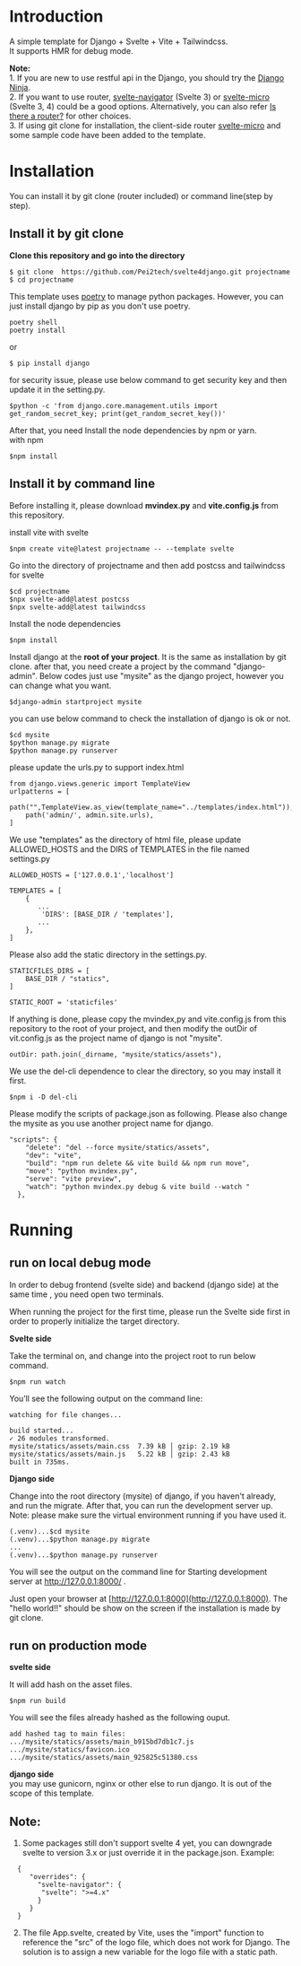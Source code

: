 Introduction  
===========  
A simple template for Django + Svelte + Vite + Tailwindcss.   
It supports HMR for debug mode.  

**Note:**   
    1. If you are new to use restful api in the Django, you should try the [Django Ninja](https://django-ninja.rest-framework.com).   
    2. If you want to use router, [svelte-navigator](https://github.com/mefechoel/svelte-navigator) (Svelte 3) or [svelte-micro](https://github.com/ayndqy/svelte-micro) (Svelte 3, 4) could be a good options. Alternatively, you can also refer [Is there a router?](https://svelte.dev/docs/faq#is-there-a-router) for other choices.  
    3. If using git clone for installation, the client-side router [svelte-micro](https://github.com/ayndqy/svelte-micro) and some sample code have been added to the template.  
   
Installation 
========
You can install it by git clone (router included) or command line(step by step).

## Install it by git clone

**Clone this repository and go into the directory**

```
$ git clone  https://github.com/Pei2tech/svelte4django.git projectname
$ cd projectname 
```

This template uses [poetry](https://python-poetry.org/ "poetry") to manage python packages. However, you can just install django by pip as you don't use poetry.    

```
poetry shell
poetry install
```  
or   
```   
$ pip install django   
```   

for security issue, please use below command to get security key and then update it in the setting.py.       
```  
$python -c 'from django.core.management.utils import get_random_secret_key; print(get_random_secret_key())'
```  
   
After that, you need Install the node dependencies by npm or yarn.  
with npm   
```  
$npm install    
```  

## Install it by command line 

Before installing it, please download **mvindex.py** and **vite.config.js** from this repository. 

install vite with svelte
```
$npm create vite@latest projectname -- --template svelte
```
Go into the directory of projectname and then add postcss and tailwindcss for svelte
```  
$cd projectname
$npx svelte-add@latest postcss
$npx svelte-add@latest tailwindcss
```
Install the node dependencies 
```  
$npm install 
```

Install django at the **root of your project**. It is the same as installation by git clone.  after that, you need create a project by the command "django-admin".   Below codes just use "mysite" as the django project, however you can change what you want.
```
$django-admin startproject mysite
```
you can use below command to check the installation of django is ok or not.

```
$cd mysite
$python manage.py migrate
$python manage.py runserver
```

please update the urls.py to support index.html
```
from django.views.generic import TemplateView
urlpatterns = [
    path("",TemplateView.as_view(template_name="../templates/index.html")),
    path('admin/', admin.site.urls),
]
```

We use "templates" as the directory of html file, please update ALLOWED_HOSTS and the DIRS of TEMPLATES in the file named settings.py
```
ALLOWED_HOSTS = ['127.0.0.1','localhost']

TEMPLATES = [
    {
       ...
        'DIRS': [BASE_DIR / 'templates'],
       ...
    },
]

```

Please also add the static directory in the settings.py.
```
STATICFILES_DIRS = [
    BASE_DIR / "statics",
]

STATIC_ROOT = 'staticfiles'

```

If anything is done, please copy the mvindex,py and vite.config.js from this repository to the root of your project, and then modify the outDir of vit.config.js as the project name of django is not "mysite". 

```
outDir: path.join(_dirname, "mysite/statics/assets"),
```

We use the del-cli dependence to clear the directory, so you may install it first. 

```
$npm i -D del-cli
```

Please modify the scripts of package.json as following.  Please also change the mysite as you use another project name for django. 

```
"scripts": {
    "delete": "del --force mysite/statics/assets",
    "dev": "vite",
    "build": "npm run delete && vite build && npm run move",
    "move": "python mvindex.py",
    "serve": "vite preview",
    "watch": "python mvindex.py debug & vite build --watch "
  },

```



Running
======

## run on local debug mode  

In order to debug frontend (svelte side) and backend (django side) at the same time , you need open two terminals. 

When running the project for the first time, please run the Svelte side first in order to properly initialize the target directory.

**Svelte side**    

Take the terminal on, and change into the project root to run below command.  

```  
$npm run watch
```  

You’ll see the following output on the command line:   

```
watching for file changes...

build started...
✓ 26 modules transformed.
mysite/statics/assets/main.css  7.39 kB │ gzip: 2.19 kB
mysite/statics/assets/main.js   5.22 kB │ gzip: 2.43 kB
built in 735ms.
```   

**Django side**  

Change into the root directory (mysite) of django, if you haven't already, and run the migrate. After that, you can run the development server up.    
Note: please make sure the virtual environment running if you have used it.   
```  
(.venv)...$cd mysite
(.venv)...$python manage.py migrate
...
(.venv)...$python manage.py runserver
```  
You will see the output on the command line for Starting development server at http://127.0.0.1:8000/ .  

Just open your browser at  [http://127.0.0.1:8000](http://127.0.0.1:8000).  The "hello world!!" should be show on the screen if the installation is made by git clone.     

## run on production mode  

**svelte side**  

It will add hash on the asset files.  

```  
$npm run build
```  

You will see the files already hashed as the following ouput.    

```
add hashed tag to main files:
.../mysite/statics/assets/main_b915bd7db1c7.js
.../mysite/statics/favicon.ico
.../mysite/statics/assets/main_925825c51380.css
```

**django side**    
you may use gunicorn, nginx or other else to run django. It is out of the scope of this template.    

## Note:
  1. Some packages still don't support svelte 4 yet, you can downgrade svelte to version 3.x or just override it in the package.json.
     Example:
``` 
  {
     "overrides": {
       "svelte-navigator": {
        "svelte": ">=4.x"
       }
     }
  }
``` 
  2. The file App.svelte, created by Vite, uses the "import" function to reference the "src" of the logo file, which does not work for Django. The solution is to assign a new variable for the logo file with a static path.  
